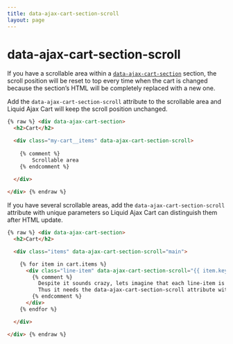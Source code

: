 ```yaml
---
title: data-ajax-cart-section-scroll
layout: page
---
```


# data-ajax-cart-section-scroll

If you have a scrollable area within a [`data-ajax-cart-section`](/v1/reference/data-ajax-cart-section/) section, the scroll position will be reset to top every time when the cart is changed because the section’s HTML will be completely replaced with a new one. 

Add the `data-ajax-cart-section-scroll` attribute to the scrollable area and Liquid Ajax Cart will keep the scroll position unchanged.

```html
{% raw %} <div data-ajax-cart-section>
  <h2>Cart</h2>

  <div class="my-cart__items" data-ajax-cart-section-scroll>
    
    {% comment %}
        Scrollable area
    {% endcomment %}
    
  </div>

</div> {% endraw %}
```

If you have several scrollable areas, add the `data-ajax-cart-section-scroll` attribute with unique parameters so Liquid Ajax Cart can distinguish them after HTML update.

```html
{% raw %} <div data-ajax-cart-section>
  <h2>Cart</h2>

  <div class="items" data-ajax-cart-section-scroll="main">

    {% for item in cart.items %}
      <div class="line-item" data-ajax-cart-section-scroll="{{ item.key }}">
        {% comment %}
          Despite it sounds crazy, lets imagine that each line-item is scrollable.
          Thus it needs the data-ajax-cart-section-scroll attribute with a unique parameter
        {% endcomment %}
      </div>
    {% endfor %}

  </div>

</div> {% endraw %}
```
